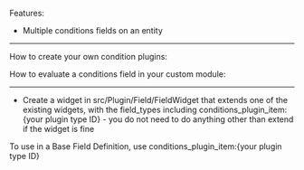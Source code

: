 Features:

- Multiple conditions fields on an entity

---

How to create your own condition plugins:

How to evaluate a conditions field in your custom module:

---

- Create a widget in src/Plugin/Field/FieldWidget that extends one of the existing widgets, with the field_types including conditions_plugin_item:{your plugin type ID} - you do not need to do anything other than extend if the widget is fine

To use in a Base Field Definition, use conditions_plugin_item:{your plugin type ID}
